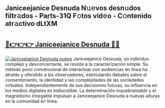 ## Janiceejanice Desnuda N𝚞𝚎vos desn𝚞dos filtr𝚊dos - Parts-31Q F𝚘tos vid𝚎o - C𝚘ntenido atr𝚊ctivo dLtXM

# <h2><a href="http://mb7tgn.tromn.icu/?c=Janiceejanice+Desnuda">🔗👉👉👉 Janiceejanice Desnuda 🔗🔗</a></h2>

[![Janiceejanice Desnuda nuevo](https://i.imgur.com/pEAQMta.gif)](http://mb7tgn.tromn.icu/?c=Janiceejanice+Desnuda)
Janiceejanice Desnuda, un individuo complejo y desconcertante, se resiste a la caracterización simple. Su método poco convencional de interactuar con audiencias en línea ha atraído y ofendido a los observadores, estimulando debates sobre el consentimiento, la identidad y las complejidades de las sociedades virtuales. Independientemente de sus decisiones futuras, su influencia en los medios digitales es indiscutible. La determinación inquebrantable y el magnetismo innegable impulsan a Janiceejanice Desnuda a nuevas alturas en la comunidad en línea.
